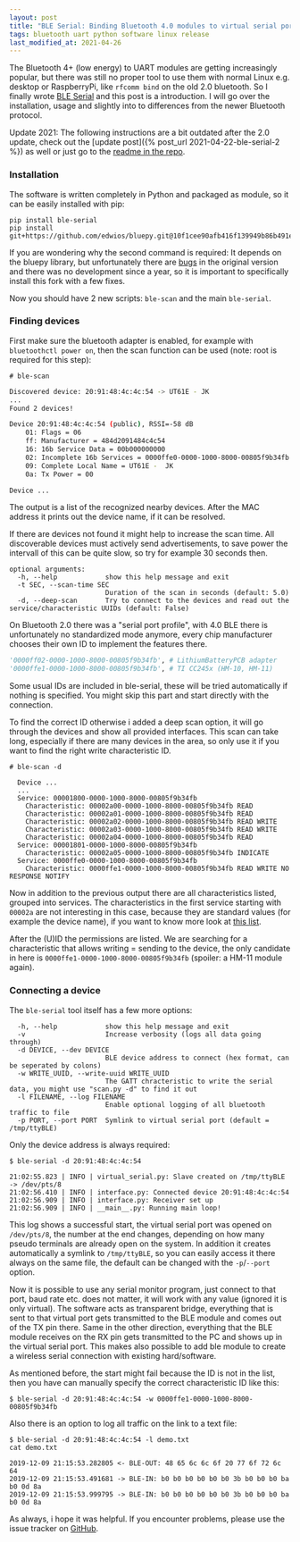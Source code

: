 ```yaml
---
layout: post
title: "BLE Serial: Binding Bluetooth 4.0 modules to virtual serial ports"
tags: bluetooth uart python software linux release
last_modified_at: 2021-04-26
---
```


The Bluetooth 4+ (low energy) to UART modules are getting increasingly popular, but there was still no proper tool to use them with normal Linux e.g. desktop or RaspberryPi, like `rfcomm bind` on the old 2.0 bluetooth.
So I finally wrote [BLE Serial](https://github.com/Jakeler/ble-serial) and this post is a introduction. I will go over the installation, usage and slightly into to differences from the newer Bluetooth protocol.

Update 2021: The following instructions are a bit outdated after the 2.0 update, check out the [update post]({% post_url 2021-04-22-ble-serial-2 %}) as well or just go to the [readme in the repo](https://github.com/Jakeler/ble-serial).

### Installation
The software is written completely in Python and packaged as module, so it can be easily installed with pip:
```
pip install ble-serial
pip install git+https://github.com/edwios/bluepy.git@10f1cee90afb416f139949b86b491e4cfa98c886
```
If you are wondering why the second command is required: It depends on the bluepy library, but unfortunately there are [bugs](https://github.com/IanHarvey/bluepy/issues/253) in the original version and there was no development since a year, so it is important to specifically install this fork with a few fixes.

Now you should have 2 new scripts: `ble-scan` and the main `ble-serial`.

### Finding devices
First make sure the bluetooth adapter is enabled, for example with `bluetoothctl power on`, then the scan function can be used (note: root is required for this step):
```
# ble-scan
```
```sh
Discovered device: 20:91:48:4c:4c:54 -> UT61E - JK
...
Found 2 devices!

Device 20:91:48:4c:4c:54 (public), RSSI=-58 dB
    01: Flags = 06
    ff: Manufacturer = 484d2091484c4c54
    16: 16b Service Data = 00b000000000
    02: Incomplete 16b Services = 0000ffe0-0000-1000-8000-00805f9b34fb
    09: Complete Local Name = UT61E -  JK
    0a: Tx Power = 00

Device ...
```
The output is a list of the recognized nearby devices. After the MAC address it prints out the device name, if it can be resolved.

If there are devices not found it might help to increase the scan time. All discoverable devices must actively send advertisements, to save power the intervall of this can be quite slow, so try for example 30 seconds then.
```
optional arguments:
  -h, --help            show this help message and exit
  -t SEC, --scan-time SEC
                        Duration of the scan in seconds (default: 5.0)
  -d, --deep-scan       Try to connect to the devices and read out the service/characteristic UUIDs (default: False)
```
On Bluetooth 2.0 there was a "serial port profile", with 4.0 BLE there is unfortunately no standardized mode anymore, every chip manufacturer chooses their own ID to implement the features there. 
```py
'0000ff02-0000-1000-8000-00805f9b34fb', # LithiumBatteryPCB adapter
'0000ffe1-0000-1000-8000-00805f9b34fb', # TI CC245x (HM-10, HM-11)
```
Some usual IDs are included in ble-serial, these will be tried automatically if nothing is specified.
You might skip this part and start directly with the connection.

To find the correct ID otherwise i added a deep scan option, it will go through the devices and show all provided interfaces. This scan can take long, especially if there are many devices in the area, so only use it if you want to find the right write characteristic ID.
```
# ble-scan -d
```
```
  Device ...
  ...
  Service: 00001800-0000-1000-8000-00805f9b34fb
    Characteristic: 00002a00-0000-1000-8000-00805f9b34fb READ 
    Characteristic: 00002a01-0000-1000-8000-00805f9b34fb READ 
    Characteristic: 00002a02-0000-1000-8000-00805f9b34fb READ WRITE 
    Characteristic: 00002a03-0000-1000-8000-00805f9b34fb READ WRITE 
    Characteristic: 00002a04-0000-1000-8000-00805f9b34fb READ 
  Service: 00001801-0000-1000-8000-00805f9b34fb
    Characteristic: 00002a05-0000-1000-8000-00805f9b34fb INDICATE 
  Service: 0000ffe0-0000-1000-8000-00805f9b34fb
    Characteristic: 0000ffe1-0000-1000-8000-00805f9b34fb READ WRITE NO RESPONSE NOTIFY 
```
Now in addition to the previous output there are all characteristics listed, grouped into services. The characteristics in the first service starting with `00002a` are not interesting in this case, because they are standard values (for example the device name), if you want to know more look at [this list](https://gist.github.com/sam016/4abe921b5a9ee27f67b3686910293026#file-allgattcharacteristics-java-L57).

After the (U)ID the permissions are listed. We are searching for a characteristic that allows writing = sending to the device, the only candidate in here is `0000ffe1-0000-1000-8000-00805f9b34fb` (spoiler: a HM-11 module again).



### Connecting a device
The `ble-serial` tool itself has a few more options:
```
  -h, --help            show this help message and exit
  -v                    Increase verbosity (logs all data going through)
  -d DEVICE, --dev DEVICE
                        BLE device address to connect (hex format, can be seperated by colons)
  -w WRITE_UUID, --write-uuid WRITE_UUID
                        The GATT chracteristic to write the serial data, you might use "scan.py -d" to find it out
  -l FILENAME, --log FILENAME
                        Enable optional logging of all bluetooth traffic to file
  -p PORT, --port PORT  Symlink to virtual serial port (default = /tmp/ttyBLE)
```
Only the device address is always required:
```
$ ble-serial -d 20:91:48:4c:4c:54
```
```
21:02:55.823 | INFO | virtual_serial.py: Slave created on /tmp/ttyBLE -> /dev/pts/8
21:02:56.410 | INFO | interface.py: Connected device 20:91:48:4c:4c:54
21:02:56.909 | INFO | interface.py: Receiver set up
21:02:56.909 | INFO | __main__.py: Running main loop!
```
This log shows a successful start, the virtual serial port was opened on `/dev/pts/8`, the number at the end changes, depending on how many pseudo terminals are already open on the system. In addition it creates automatically a symlink to `/tmp/ttyBLE`, so you can easily access it there always on the same file, the default can be changed with the `-p`/`--port` option.

Now it is possible to use any serial monitor program, just connect to that port, baud rate etc. does not matter, it will work with any value (ignored it is only virtual).
The software acts as transparent bridge, everything that is sent to that virtual port gets transmitted to the BLE module and comes out of the TX pin there. Same in the other direction, everything that the BLE module receives on the RX pin gets transmitted to the PC and shows up in the virtual serial port. This makes also possible to add ble module to create a wireless serial connection with existing hard/software.

As mentioned before, the start might fail because the ID is not in the list, then you have can manually specify the correct characteristic ID like this:
```
$ ble-serial -d 20:91:48:4c:4c:54 -w 0000ffe1-0000-1000-8000-00805f9b34fb
```

Also there is an option to log all traffic on the link to a text file:
```
$ ble-serial -d 20:91:48:4c:4c:54 -l demo.txt
cat demo.txt
```
```
2019-12-09 21:15:53.282805 <- BLE-OUT: 48 65 6c 6c 6f 20 77 6f 72 6c 64
2019-12-09 21:15:53.491681 -> BLE-IN: b0 b0 b0 b0 b0 b0 3b b0 b0 b0 ba b0 0d 8a
2019-12-09 21:15:53.999795 -> BLE-IN: b0 b0 b0 b0 b0 b0 3b b0 b0 b0 ba b0 0d 8a
```

As always, i hope it was helpful. If you encounter problems, please use the issue tracker on [GitHub](https://github.com/Jakeler/ble-serial).
